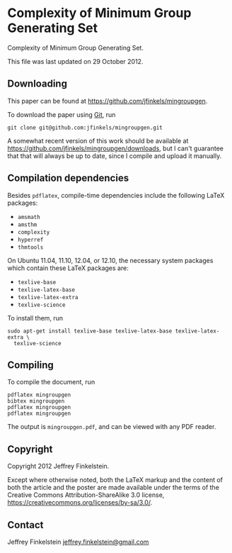 Complexity of Minimum Group Generating Set
==========================================

Complexity of Minimum Group Generating Set.

This file was last updated on 29 October 2012.

Downloading
-----------

This paper can be found at https://github.com/jfinkels/mingroupgen.

To download the paper using [Git][1], run

    git clone git@github.com:jfinkels/mingroupgen.git

[1]: http://git-scm.com

A somewhat recent version of this work should be available at
https://github.com/jfinkels/mingroupgen/downloads, but I can't guarantee that
that will always be up to date, since I compile and upload it manually.

Compilation dependencies
------------------------

Besides `pdflatex`, compile-time dependencies include the following LaTeX
packages:

* `amsmath`
* `amsthm`
* `complexity`
* `hyperref`
* `thmtools`

On Ubuntu 11.04, 11.10, 12.04, or 12.10, the necessary system packages which
contain these LaTeX packages are:

* `texlive-base`
* `texlive-latex-base`
* `texlive-latex-extra`
* `texlive-science`

To install them, run

    sudo apt-get install texlive-base texlive-latex-base texlive-latex-extra \
      texlive-science

Compiling
---------

To compile the document, run

    pdflatex mingroupgen
    bibtex mingroupgen
    pdflatex mingroupgen
    pdflatex mingroupgen

The output is `mingroupgen.pdf`, and can be viewed with any PDF reader.

Copyright
---------

Copyright 2012 Jeffrey Finkelstein.

Except where otherwise noted, both the LaTeX markup and the content of both the
article and the poster are made available under the terms of the Creative
Commons Attribution-ShareAlike 3.0 license,
https://creativecommons.org/licenses/by-sa/3.0/.

Contact
-------

Jeffrey Finkelstein <jeffrey.finkelstein@gmail.com>
